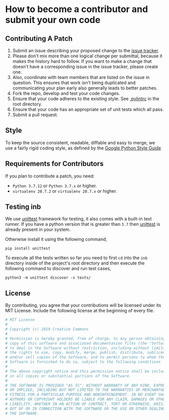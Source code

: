 # How to become a contributor and submit your own code

## Contributing A Patch

1. Submit an issue describing your proposed change to the [issue tracker](https://github.com/joshiayush/inb/issues).
2. Please don't mix more than one logical change per submittal, because it makes the history hard to follow. If you want to make a change that doesn't have a corresponding issue in the issue tracker, please create one.
3. Also, coordinate with team members that are listed on the issue in question. This ensures that work isn't being duplicated and communicating your plan early also generally leads to better patches.
4. Fork the repo, develop and test your code changes.
5. Ensure that your code adheres to the existing style. See [.pylintrc](https://github.com/joshiayush/inb/blob/master/.pylintrc) in the root directory.
6. Ensure that your code has an appropriate set of unit tests which all pass.
7. Submit a pull request.

## Style

To keep the source consistent, readable, diffable and easy to merge, we use a fairly rigid coding style, as defined by the [Google Python Style Guide](https://google.github.io/styleguide/pyguide.html)

## Requirements for Contributors

If you plan to contribute a patch, you need:

- `Python 3.7.12` or `Python 3.7.x` or higher.
- `virtualenv 20.7.2` or `virtualenv 20.7.x` or higher.

## Testing inb

We use [unittest][_unittest] framework for testing, it also comes with a built-in test runner. If you have a python version that is greater than `3.7` then [unittest][_unittest] is already present in your system.

Otherwise install it using the following command,

```shell
pip install unittest
```

To execute all the tests written so far you need to first `cd` into the `inb` directory inside of the project's root directory and then execute the following command to discover and run test cases,

```shell
python3 -m unittest discover -s tests/
```

## License

By contributing, you agree that your contributions will be licensed under its MIT License. Include the following license at the beginning of every file.

```python
# MIT License
#
# Copyright (c) 2019 Creative Commons
#
# Permission is hereby granted, free of charge, to any person obtaining a
# copy of this software and associated documentation files (the "Software"),
# to deal in the Software without restriction, including without limitation
# the rights to use, copy, modify, merge, publish, distribute, sublicense,
# and/or sell copies of the Software, and to permit persons to whom the
# Software is furnished to do so, subject to the following conditions
#
# The above copyright notice and this permission notice shall be included
# in all copies or substantial portions of the Software.
#
# THE SOFTWARE IS PROVIDED "AS IS", WITHOUT WARRANTY OF ANY KIND, EXPRESS
# OR IMPLIED, INCLUDING BUT NOT LIMITED TO THE WARRANTIES OF MERCHANTABILITY,
# FITNESS FOR A PARTICULAR PURPOSE AND NONINFRINGEMENT. IN NO EVENT SHALL THE
# AUTHORS OR COPYRIGHT HOLDERS BE LIABLE FOR ANY CLAIM, DAMAGES OR OTHER
# LIABILITY, WHETHER IN AN ACTION OF CONTRACT, TORT OR OTHERWISE, ARISING FROM,
# OUT OF OR IN CONNECTION WITH THE SOFTWARE OR THE USE OR OTHER DEALINGS IN
# THE SOFTWARE.
```

<!-- Definitions -->

[_unittest]: https://docs.python.org/3/library/unittest.html
